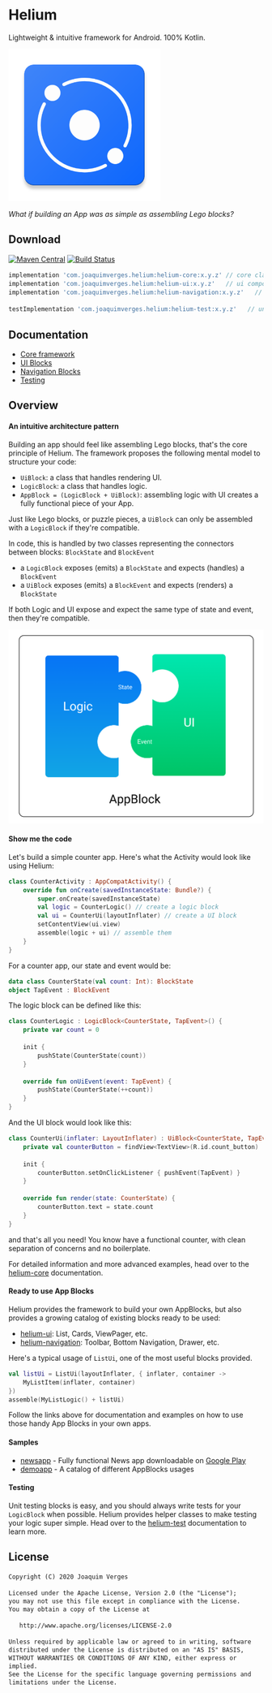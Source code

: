 # Helium

Lightweight & intuitive framework for Android. 100% Kotlin.

<img src="docs/images/ic_launcher.png" width="300">

*What if building an App was as simple as assembling Lego blocks?*

## Download

[![Maven Central](https://img.shields.io/maven-central/v/com.joaquimverges.helium/helium-core.svg?label=Maven%20Central)](https://search.maven.org/search?q=g:com.joaquimverges.helium) [![Build Status](https://app.bitrise.io/app/9b5a174b9921d71f/status.svg?token=OXeY3aZX53ttCYvqZjEjqw&branch=master)](https://app.bitrise.io/app/9b5a174b9921d71f)
```groovy
implementation 'com.joaquimverges.helium:helium-core:x.y.z' // core classes
implementation 'com.joaquimverges.helium:helium-ui:x.y.z'   // ui components
implementation 'com.joaquimverges.helium:helium-navigation:x.y.z'   // navigation components

testImplementation 'com.joaquimverges.helium:helium-test:x.y.z'   // unit test helper classes
```

## Documentation

- [Core framework](/helium-core)
- [UI Blocks](/helium-ui)
- [Navigation Blocks](/helium-navigation)
- [Testing](/helium-test)

## Overview

#### An intuitive architecture pattern

Building an app should feel like assembling Lego blocks, that's the core principle of Helium. The framework proposes the following mental model to structure your code:

- `UiBlock`: a class that handles rendering UI.
- `LogicBlock`: a class that handles logic.
- `AppBlock = (LogicBlock + UiBlock)`: assembling logic with UI creates a fully functional piece of your App.  

Just like Lego blocks, or puzzle pieces, a `UiBlock` can only be assembled with a `LogicBlock` if they're compatible.

In code, this is handled by two classes representing the connectors between blocks: `BlockState` and `BlockEvent`

- a `LogicBlock` exposes (emits) a `BlockState` and expects (handles) a `BlockEvent`
- a `UiBlock` exposes (emits) a `BlockEvent` and expects (renders) a `BlockState`

If both Logic and UI expose and expect the same type of state and event, then they're compatible.

<img src="docs/images/helium_arch_diagram.png" width="600">

#### Show me the code

Let's build a simple counter app. Here's what the Activity would look like using Helium:

```kotlin
class CounterActivity : AppCompatActivity() {
    override fun onCreate(savedInstanceState: Bundle?) {
        super.onCreate(savedInstanceState)
        val logic = CounterLogic() // create a logic block
        val ui = CounterUi(layoutInflater) // create a UI block
        setContentView(ui.view)
        assemble(logic + ui) // assemble them
    }
}
```

For a counter app, our state and event would be:

```kotlin
data class CounterState(val count: Int): BlockState
object TapEvent : BlockEvent
```

The logic block can be defined like this:

```kotlin
class CounterLogic : LogicBlock<CounterState, TapEvent>() {
    private var count = 0

    init {
        pushState(CounterState(count))
    }

    override fun onUiEvent(event: TapEvent) {
        pushState(CounterState(++count))
    }
}
```

And the UI block would look like this:

```kotlin
class CounterUi(inflater: LayoutInflater) : UiBlock<CounterState, TapEvent>(R.layout.counter_view, inflater) {
    private val counterButton = findView<TextView>(R.id.count_button)

    init {
        counterButton.setOnClickListener { pushEvent(TapEvent) }       
    }    

    override fun render(state: CounterState) {
        counterButton.text = state.count
    }
}
```

and that's all you need! You know have a functional counter, with clean separation of concerns and no boilerplate.

For detailed information and more advanced examples, head over to the [helium-core](/helium-core) documentation.

#### Ready to use App Blocks

Helium provides the framework to build your own AppBlocks, but also provides a growing catalog of existing blocks ready to be used:

- [helium-ui](/helium-ui): List, Cards, ViewPager, etc.
- [helium-navigation](/helium-navigation): Toolbar, Bottom Navigation, Drawer, etc.  

Here's a typical usage of `ListUi`, one of the most useful blocks provided.

```kotlin
val listUi = ListUi(layoutInflater, { inflater, container ->
    MyListItem(inflater, container)
})
assemble(MyListLogic() + listUi)
```

Follow the links above for documentation and examples on how to use those handy App Blocks in your own apps.

#### Samples

- [newsapp](/samples/newsapp) - Fully functional News app downloadable on [Google Play](https://play.google.com/store/apps/details?id=com.jv.news)
- [demoapp](/samples/demoapp) - A catalog of different AppBlocks usages

#### Testing

Unit testing blocks is easy, and you should always write tests for your `LogicBlock` when possible. Helium provides helper classes to make testing your logic super simple. Head over to the [helium-test](/helium-test) documentation to learn more.

## License

```
Copyright (C) 2020 Joaquim Verges

Licensed under the Apache License, Version 2.0 (the "License");
you may not use this file except in compliance with the License.
You may obtain a copy of the License at

   http://www.apache.org/licenses/LICENSE-2.0

Unless required by applicable law or agreed to in writing, software
distributed under the License is distributed on an "AS IS" BASIS,
WITHOUT WARRANTIES OR CONDITIONS OF ANY KIND, either express or implied.
See the License for the specific language governing permissions and
limitations under the License.
```
